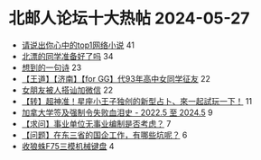 # 北邮人论坛十大热帖 2024-05-27

- [请说出你心中的top1网络小说](https://bbs.byr.cn/article/Talking/6418317) 41
- [北漂的同学准备好了吗](https://bbs.byr.cn/article/Picture/3363352) 34
- [想到的一句诗](https://bbs.byr.cn/article/Poetry/36241) 23
- [【王道】【济南】【for GG】代93年高中女同学征友](https://bbs.byr.cn/article/Friends/2053482) 22
- [女朋友被人搭讪加微信](https://bbs.byr.cn/article/Feeling/3207716) 22
- [【转】超神准！星座小王子独创的新型占卜、來一起試玩一下！](https://bbs.byr.cn/article/Constellations/326533) 11
- [加拿大学签及强制令失败血泪史 - 2022.5 至 2024.5](https://bbs.byr.cn/article/GoAbroad/397571) 9
- [【求问】事业单位无事业编制是否考虑？](https://bbs.byr.cn/article/Job/2212283) 7
- [【问题】在东三省的国企工作，有哪些坑呢？](https://bbs.byr.cn/article/WorkLife/1215023) 6
- [收狼蛛F75三模机械键盘](https://bbs.byr.cn/article/Environment/104677) 4


